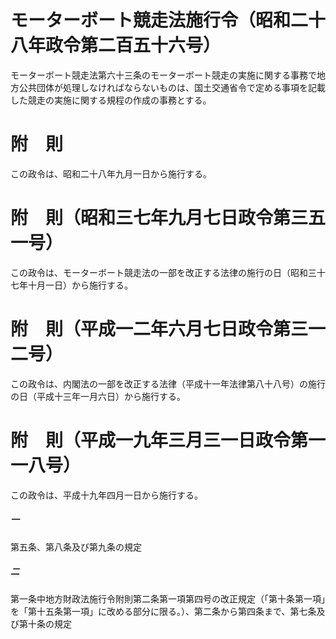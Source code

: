 # モーターボート競走法施行令（昭和二十八年政令第二百五十六号）
モーターボート競走法第六十三条のモーターボート競走の実施に関する事務で地方公共団体が処理しなければならないものは、国土交通省令で定める事項を記載した競走の実施に関する規程の作成の事務とする。
# 附　則
この政令は、昭和二十八年九月一日から施行する。
# 附　則（昭和三七年九月七日政令第三五一号）
この政令は、モーターボート競走法の一部を改正する法律の施行の日（昭和三十七年十月一日）から施行する。
# 附　則（平成一二年六月七日政令第三一二号）
この政令は、内閣法の一部を改正する法律（平成十一年法律第八十八号）の施行の日（平成十三年一月六日）から施行する。
# 附　則（平成一九年三月三一日政令第一一八号）
この政令は、平成十九年四月一日から施行する。
##### 一
第五条、第八条及び第九条の規定
##### 二
第一条中地方財政法施行令附則第二条第一項第四号の改正規定（「第十条第一項」を「第十五条第一項」に改める部分に限る。）、第二条から第四条まで、第七条及び第十条の規定
